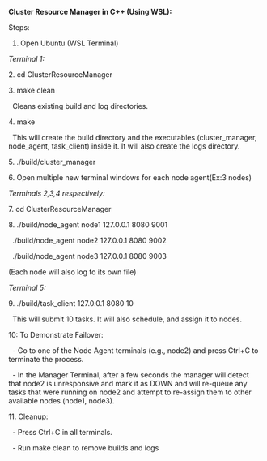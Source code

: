 **Cluster Resource Manager in C++ (Using WSL):**



Steps:



1. Open Ubuntu (WSL Terminal)



*Terminal 1:*

2\. cd ClusterResourceManager

3\. make clean

&nbsp;	Cleans existing build and log directories.

4\. make

&nbsp;	This will create the build directory and the executables (cluster\_manager, node\_agent, task\_client) inside it. It will also create the logs directory.

5\. ./build/cluster\_manager



6\. Open multiple new terminal windows for each node agent(Ex:3 nodes)



*Terminals 2,3,4 respectively:*

7\. cd ClusterResourceManager

8\. ./build/node\_agent node1 127.0.0.1 8080 9001

&nbsp;  ./build/node\_agent node2 127.0.0.1 8080 9002

&nbsp;  ./build/node\_agent node3 127.0.0.1 8080 9003

(Each node will also log to its own file)



*Terminal 5:*

9\. ./build/task\_client 127.0.0.1 8080 10

&nbsp;	This will submit 10 tasks. It will also schedule, and assign it to nodes.



10: To Demonstrate Failover: 

&nbsp;	- Go to one of the Node Agent terminals (e.g., node2) and press Ctrl+C to terminate the process.

&nbsp;	- In the Manager Terminal, after a few seconds the manager will detect that node2 is unresponsive and mark it as DOWN and will re-queue any tasks that were running on node2 and 	  attempt to re-assign them to other available nodes (node1, node3).



11\. Cleanup:

&nbsp;	- Press Ctrl+C in all terminals.

&nbsp;	- Run make clean to remove builds and logs


